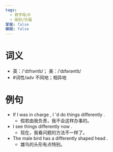 ```yaml
---
tags:
  - 首字母/D
  - 级别/托福
掌握: false
模糊: false
---
```

# 词义
- 英：/'dɪfrəntlɪ/； 美：/ˈdɪfərəntlɪ/
- #词性/adv  不同地；相异地
# 例句
- If I was in charge , I 'd do things differently .
	- 假若由我负责，我不会这样办事的。
- I see things differently now .
	- 现在，我看问题的方法不一样了。
- The male bird has a differently shaped head .
	- 雄鸟的头形有点特别。

